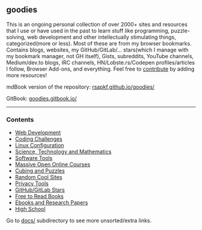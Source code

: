 ## goodies

This is an ongoing personal collection of over 2000+ sites and resources that I use or have used in the past to learn stuff like programming, puzzle-solving, web development and other intellectually stimulating things, categorized(more or less). Most of these are from my browser bookmarks. Contains blogs, websites, my GitHub/GitLab/... stars(which I manage with my bookmark manager, not GH itself), Gists, subreddits, YouTube channels, Medium/dev.to blogs, IRC channels, HN/Lobste.rs/Codepen profiles/articles I follow, Browser Add-ons, and everything. Feel free to [contribute](CONTRIBUTING.md) by adding more resources!

mdBook version of the repository: [rsapkf.github.io/goodies/](https://rsapkf.github.io/goodies/)

GitBook: [goodies.gitbook.io/](https://goodies.gitbook.io/)

---

### Contents

- [Web Development](docs/web-development.md)
- [Coding Challenges](docs/coding-challenges.md)
- [Linux Configuration](docs/linux-configuration.md)
- [Science, Technology and Mathematics](docs/science-technology-and-mathematics.md)
- [Software Tools](docs/software-tools.md)
- [Massive Open Online Courses](docs/moocs-and-courses.md)
- [Cubing and Puzzles](docs/cubing-and-puzzles.md)
- [Random Cool Sites](docs/random-cool-sites.md)
- [Privacy Tools](docs/privacy-tools.md)
- [GitHub/GitLab Stars](docs/github-gitlab-stars.md)
- [Free to Read Books](docs/free-to-read-books.md)
- [Ebooks and Research Papers](docs/ebooks-and-research-papers.md)
- [High School](docs/high-school.md)

Go to [docs/](https://github.com/rsapkf/goodies/blob/master/docs) subdirectory to see more unsorted/extra links.
